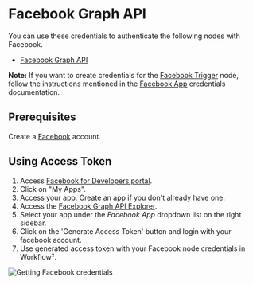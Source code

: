 # Facebook Graph API

You can use these credentials to authenticate the following nodes with Facebook.
- [Facebook Graph API](/workflow/integrations/nodes/n8n-nodes-base.facebookGraphAPI/)

**Note:** If you want to create credentials for the [Facebook Trigger](/workflow/integrations/trigger-nodes/n8n-nodes-base.facebookTrigger/) node, follow the instructions mentioned in the [Facebook App](/workflow/integrations/credentials/facebookApp/) credentials documentation.

## Prerequisites

Create a [Facebook](https://www.facebook.com/) account.

## Using Access Token

1. Access [Facebook for Developers portal](https://developers.facebook.com/).
2. Click on "My Apps".
3. Access your app. Create an app if you don't already have one.
4. Access the [Facebook Graph API Explorer](https://developers.facebook.com/tools/explorer/).
5. Select your app under the *Facebook App* dropdown list on the right sidebar.
6. Click on the 'Generate Access Token' button and login with your facebook account.
6. Use generated access token with your Facebook node credentials in Workflow².

![Getting Facebook credentials](/_images/integrations/credentials/facebookgraphapi/using-access-token.gif)
